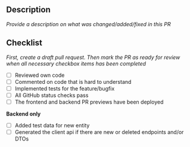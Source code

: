 ## Description

_Provide a description on what was changed/added/fixed in this PR_

## Checklist

_First, create a draft pull request. Then mark the PR as ready for review when all necessary checkbox items has been completed_

- [ ] Reviewed own code
- [ ] Commented on code that is hard to understand
- [ ] Implemented tests for the feature/bugfix
- [ ] All GitHub status checks pass
- [ ] The frontend and backend PR previews have been deployed

**Backend only**

- [ ] Added test data for new entity
- [ ] Generated the client api if there are new or deleted endpoints and/or DTOs
